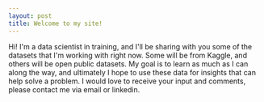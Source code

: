 ```yaml
---
layout: post
title: Welcome to my site!
---
```

Hi! I'm a data scientist in training, and I'll be sharing with you some of the datasets that I'm working with right now. Some will be from Kaggle, and others will be open public datasets. My goal is to learn as much as I can along the way, and ultimately I hope to use these data for insights that can help solve a problem. 
I would love to receive your input and comments, please contact me via email or linkedin.
